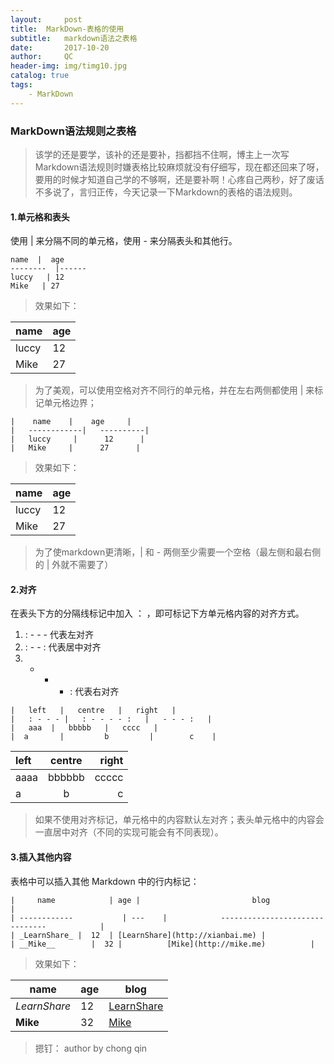 ```yaml
---
layout:     post
title:  MarkDown-表格的使用
subtitle:   markdown语法之表格
date:       2017-10-20
author:     QC
header-img: img/timg10.jpg
catalog: true
tags:
    - MarkDown
---
```

### MarkDown语法规则之表格

> 该学的还是要学，该补的还是要补，挡都挡不住啊，博主上一次写Markdown语法规则时嫌表格比较麻烦就没有仔细写，现在都还回来了呀，要用的时候才知道自己学的不够啊，还是要补啊！心疼自己两秒，好了废话不多说了，言归正传，今天记录一下Markdown的表格的语法规则。

#### 1.单元格和表头
使用 | 来分隔不同的单元格，使用 - 来分隔表头和其他行。

```
name  |  age 
--------  |------
luccy   | 12
Mike   | 27
```
> 效果如下：

name  |  age 
--------  |------
luccy   | 12
Mike   | 27

> 为了美观，可以使用空格对齐不同行的单元格，并在左右两侧都使用 | 来标记单元格边界；

```
|    name    |    age     |
|   ------------|   ----------|
|   luccy     |      12      |
|   Mike     |      27      |
```
> 效果如下：

|    name    |    age     |
|   ---------    |   --------- |
|   luccy     |      12      |
|   Mike     |      27      |

>为了使markdown更清晰，| 和 -  两侧至少需要一个空格（最左侧和最右侧的 | 外就不需要了）

#### 2.对齐
在表头下方的分隔线标记中加入 ： ，即可标记下方单元格内容的对齐方式。
1. : - - -      代表左对齐
2. : - -  :     代表居中对齐
3. - - -  :     代表右对齐

```
|   left   |   centre   |   right   |
|   : - - - |   : - - - - :   |   - - - :   |
|   aaa  |   bbbbb   |   cccc   |
|  a       |         b         |        c    |
```

|   left   |   centre   |   right   |
|   :---   |   :----:   |   ----:   |
|   aaaa   |   bbbbbb   |   ccccc   |
|   a       |   b        |   c       |

> 如果不使用对齐标记，单元格中的内容默认左对齐；表头单元格中的内容会一直居中对齐（不同的实现可能会有不同表现）。

#### 3.插入其他内容
表格中可以插入其他 Markdown 中的行内标记：

```
|     name            | age |                         blog                                |
| ------------           | ---    |            -------------------------------            |
| _LearnShare_ |  12  | [LearnShare](http://xianbai.me) |
| __Mike__        |  32 |          [Mike](http://mike.me)          |
```
> 效果如下：

|     name            | age |                         blog                                |
| ------------           | ---    |            -------------------------------            |
| _LearnShare_ |  12  | [LearnShare](http://xianbai.me) |
| __Mike__        |  32 |          [Mike](http://mike.me)          |

> 摁钉： author  by chong qin
